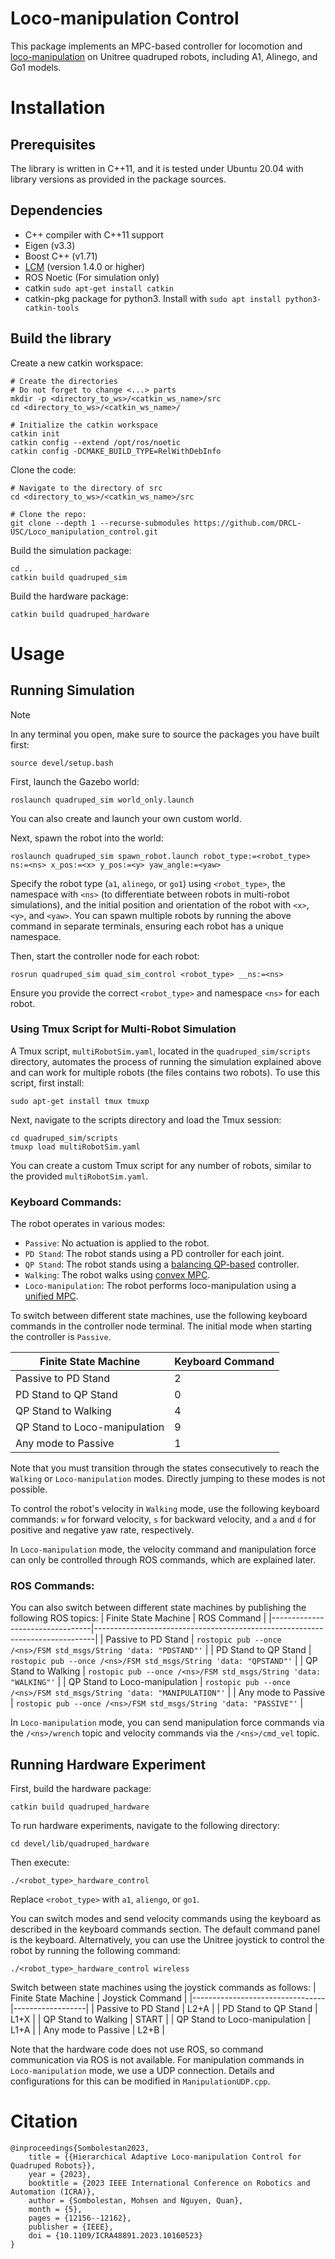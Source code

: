 # Loco-manipulation Control
This package implements an MPC-based controller for locomotion and [loco-manipulation](https://ieeexplore.ieee.org/abstract/document/10160523) on Unitree quadruped robots, including A1, Alinego, and Go1 models.

# Installation
## Prerequisites

The library is written in C++11, and it is tested under Ubuntu 20.04 with library versions as 
provided in the package sources.

## Dependencies

* C++ compiler with C++11 support
* Eigen (v3.3)
* Boost C++ (v1.71)
* [LCM](https://lcm-proj.github.io) (version 1.4.0 or higher)
* ROS Noetic (For simulation only)
* catkin ``sudo apt-get install catkin``
* catkin-pkg package for python3. Install with ``sudo apt install python3-catkin-tools``


## Build the library

Create a new catkin workspace:

```
# Create the directories
# Do not forget to change <...> parts
mkdir -p <directory_to_ws>/<catkin_ws_name>/src
cd <directory_to_ws>/<catkin_ws_name>/

# Initialize the catkin workspace
catkin init
catkin config --extend /opt/ros/noetic
catkin config -DCMAKE_BUILD_TYPE=RelWithDebInfo
```
Clone the code:

```
# Navigate to the directory of src
cd <directory_to_ws>/<catkin_ws_name>/src

# Clone the repo:
git clone --depth 1 --recurse-submodules https://github.com/DRCL-USC/Loco_manipulation_control.git
```
Build the simulation package:
```
cd ..
catkin build quadruped_sim
```
Build the hardware package:
```
catkin build quadruped_hardware
```

# Usage
## Running Simulation

> [!NOTE]
> In any terminal you open, make sure to source the packages you have built first:
>
> ```source devel/setup.bash```

First, launch the Gazebo world:
```
roslaunch quadruped_sim world_only.launch
```
You can also create and launch your own custom world.

Next, spawn the robot into the world:
```
roslaunch quadruped_sim spawn_robot.launch robot_type:=<robot_type> ns:=<ns> x_pos:=<x> y_pos:=<y> yaw_angle:=<yaw>
```
Specify the robot type (`a1`, `alinego`, or `go1`) using `<robot_type>`, the namespace with `<ns>` (to differentiate between robots in multi-robot simulations), and the initial position and orientation of the robot with `<x>`, `<y>`, and `<yaw>`. You can spawn multiple robots by running the above command in separate terminals, ensuring each robot has a unique namespace.

Then, start the controller node for each robot:
```
rosrun quadruped_sim quad_sim_control <robot_type> __ns:=<ns>
```
Ensure you provide the correct `<robot_type>` and namespace `<ns>` for each robot. 

### Using Tmux Script for Multi-Robot Simulation

A Tmux script, `multiRobotSim.yaml`, located in the `quadruped_sim/scripts` directory, automates the process of running the simulation explained above and can work for multiple robots (the files contains two robots). To use this script, first install:

```
sudo apt-get install tmux tmuxp
```

Next, navigate to the scripts directory and load the Tmux session:

```
cd quadruped_sim/scripts
tmuxp load multiRobotSim.yaml
```
You can create a custom Tmux script for any number of robots, similar to the provided `multiRobotSim.yaml`.

### Keyboard Commands:
The robot operates in various modes:
- `Passive`: No actuation is applied to the robot.
- `PD Stand`: The robot stands using a PD controller for each joint.
- `QP Stand`: The robot stands using a [balancing QP-based](https://iit-dlslab.github.io/papers/focchi2016.pdf) controller.
- `Walking`: The robot walks using [convex MPC](https://ieeexplore.ieee.org/document/8594448).
- `Loco-manipulation`: The robot performs loco-manipulation using a [unified MPC](https://ieeexplore.ieee.org/abstract/document/10160523).

To switch between different state machines, use the following keyboard commands in the controller node terminal. The initial mode when starting the controller is `Passive`.

| Finite State Machine            | Keyboard Command |
|---------------------------------|------------------|
| Passive to PD Stand             | 2                |
| PD Stand to QP Stand            | 0                |
| QP Stand to Walking             | 4                |
| QP Stand to Loco-manipulation   | 9                |
| Any mode to Passive             | 1                |


Note that you must transition through the states consecutively to reach the `Walking` or `Loco-manipulation` modes. Directly jumping to these modes is not possible.

To control the robot's velocity in `Walking` mode, use the following keyboard commands: `w` for forward velocity, `s` for backward velocity, and `a` and `d` for positive and negative yaw rate, respectively.

In `Loco-manipulation` mode, the velocity command and manipulation force can only be controlled through ROS commands, which are explained later.

### ROS Commands:
You can also switch between different state machines by publishing the following ROS topics:
| Finite State Machine            | ROS Command                                                                 |
|---------------------------------|------------------------------------------------------------------------------|
| Passive to PD Stand             | `rostopic pub --once /<ns>/FSM std_msgs/String 'data: "PDSTAND"'`            |
| PD Stand to QP Stand            | `rostopic pub --once /<ns>/FSM std_msgs/String 'data: "QPSTAND"'`            |
| QP Stand to Walking             | `rostopic pub --once /<ns>/FSM std_msgs/String 'data: "WALKING"'`            |
| QP Stand to Loco-manipulation   | `rostopic pub --once /<ns>/FSM std_msgs/String 'data: "MANIPULATION"'`   |
| Any mode to Passive             | `rostopic pub --once /<ns>/FSM std_msgs/String 'data: "PASSIVE"'`            |

In `Loco-manipulation` mode, you can send manipulation force commands via the `/<ns>/wrench` topic and velocity commands via the `/<ns>/cmd_vel` topic.

## Running Hardware Experiment
First, build the hardware package:
```
catkin build quadruped_hardware
```
To run hardware experiments, navigate to the following directory:
```
cd devel/lib/quadruped_hardware
```
Then execute:
```
./<robot_type>_hardware_control
```
Replace `<robot_type>` with `a1`, `aliengo`, or `go1`.

You can switch modes and send velocity commands using the keyboard as described in the keyboard commands section. The default command panel is the keyboard. Alternatively, you can use the Unitree joystick to control the robot by running the following command:
```
./<robot_type>_hardware_control wireless
```
Switch between state machines using the joystick commands as follows:
| Finite State Machine            | Joystick Command |
|---------------------------------|------------------|
| Passive to PD Stand             | L2+A             |
| PD Stand to QP Stand            | L1+X             |
| QP Stand to Walking             | START            |
| QP Stand to Loco-manipulation   | L1+A             |
| Any mode to Passive             | L2+B             |

Note that the hardware code does not use ROS, so command communication via ROS is not available. For manipulation commands in `Loco-manipulation` mode, we use a UDP connection. Details and configurations for this can be modified in `ManipulationUDP.cpp`.

# Citation 
```
@inproceedings{Sombolestan2023,
    title = {{Hierarchical Adaptive Loco-manipulation Control for Quadruped Robots}},
    year = {2023},
    booktitle = {2023 IEEE International Conference on Robotics and Automation (ICRA)},
    author = {Sombolestan, Mohsen and Nguyen, Quan},
    month = {5},
    pages = {12156--12162},
    publisher = {IEEE},
    doi = {10.1109/ICRA48891.2023.10160523}
}
```